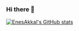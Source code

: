 ### Hi there 👋

[![EnesAkkal's GitHub stats](https://github-readme-stats.vercel.app/api?username=EnesAkkal)](https://github.com/anuraghazra/github-readme-stats)


<!--
**EnesAkkal/EnesAkkal** is a ✨ _special_ ✨ repository because its `README.md` (this file) appears on your GitHub profile.

Here are some ideas to get you started:

- 🔭 I’m currently working on ...
- 🌱 I’m currently learning ...
- 👯 I’m looking to collaborate on ...
- 🤔 I’m looking for help with ...
- 💬 Ask me about ...
- 📫 How to reach me: ...
- 😄 Pronouns: ...
- ⚡ Fun fact: ...
-->
